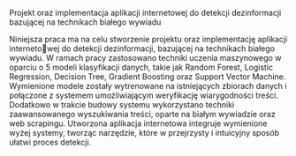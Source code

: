 Projekt oraz implementacja aplikacji internetowej do detekcji dezinformacji bazującej na technikach białego wywiadu

Niniejsza praca ma na celu stworzenie projektu oraz implementację aplikacji internetowej do detekcji dezinformacji, bazującej na technikach białego wywiadu. W ramach pracy zastosowano techniki uczenia maszynowego w oparciu o 5 modeli klasyfikacji danych, takie jak Random Forest, Logistic Regression, Decision Tree, Gradient Boosting oraz Support Vector Machine. Wymienione modele zostały wytrenowane na istniejących zbiorach danych i połączone z systemem umożliwiającym weryfikację wiarygodności treści. Dodatkowo w trakcie budowy systemu wykorzystano techniki zaawansowanego wyszukiwania treści, oparte na białym wywiadzie oraz web scrapingu. Utworzona aplikacja internetowa integruje wymienione wyżej systemy, tworząc narzędzie, które w przejrzysty i intuicyjny sposób ułatwi proces detekcji.
